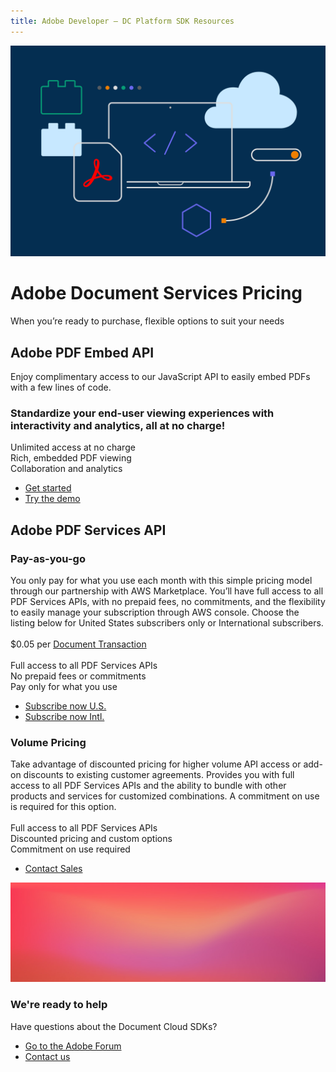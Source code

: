 ```yaml
---
title: Adobe Developer — DC Platform SDK Resources
---
```




<Hero slots="image, heading, text" variant="halfwidth" />  

![](images/F_Illu_DevEcoDC_discovery_banner_756x500_2x.png)

# Adobe Document Services Pricing

When you’re ready to purchase, flexible options to suit your needs 


<TitleBlock slots="heading, text" theme="light" />

## Adobe PDF Embed API

Enjoy complimentary access to our JavaScript API to easily embed PDFs with a few lines of code. 



<TextBlock slots="heading, text, buttons" isCentered theme="light" />

### Standardize your end-user viewing experiences with interactivity and analytics, all at no charge!

Unlimited access at no charge<br/>
Rich, embedded PDF viewing<br/>
Collaboration and analytics

* [Get started](/src/pages/gettingstarted.md)
* [Try the demo](https://www.adobe.com/go/pdfEmbedAPI_demo)



<TitleBlock slots="heading" theme="light" />

## <span id = "adobe-pdf-services-api">Adobe PDF Services API</span>



<TextBlock slots="heading, text, buttons" width="50%" theme="light" />

### <span id = "pay-as-you-go">Pay-as-you-go</span>

You only pay for what you use each month with this simple pricing model through our partnership with AWS Marketplace. You’ll have full access to all PDF Services APIs, with no prepaid fees, no commitments, and the flexibility to easily manage your subscription through AWS console. Choose the listing below for United States subscribers only or International subscribers.<br/><br/>
$0.05 per [Document Transaction](https://www.adobe.com/go/pdftoolsapi_licensing)<br/><br/>
Full access to all PDF Services APIs<br/>
No prepaid fees or commitments<br/>
Pay only for what you use

* [Subscribe now U.S.](https://www.adobe.com/go/pdfToolsAPI_AWS)
* [Subscribe now Intl.](https://www.adobe.com/go/pdfToolsAPI_AWS_Intl)



<TextBlock slots="heading, text, buttons" width="50%" theme="light" />

### Volume Pricing

Take advantage of discounted pricing for higher volume API access or add-on discounts to existing customer agreements. Provides you with full access to all PDF Services APIs and the ability to bundle with other products and services for customized combinations. A commitment on use is required for this option.<br/><br/>
Full access to all PDF Services APIs<br/>
Discounted pricing and custom options<br/>
Commitment on use required

* [Contact Sales](https://www.adobe.com/go/pdftoolsapi_requestform)





<SummaryBlock slots="image, heading, text, buttons" background="rgb(250, 105, 85)" />

![](images/bg-hero-doc-gen.jpeg)

### We're ready to help    

Have questions about the Document Cloud SDKs? 

* [Go to the Adobe Forum](https://www.adobe.com/go/pdftoolsapi_forum)
* [Contact us](https://www.adobe.com/go/pdftoolsapi_requestform) 